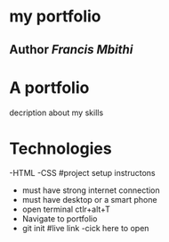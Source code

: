 # my portfolio
## Author *Francis Mbithi*
# A portfolio 
decription about my skills 
# Technologies
-HTML
-CSS
#project setup instructons
- must have strong internet connection
- must have desktop or a smart phone
- open terminal ctlr+alt+T 
- Navigate to portfolio
- git init
#live link
 -cick here to open
